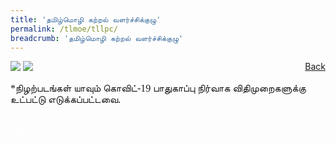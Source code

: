 ```yaml
---
title: 'தமிழ்மொழி கற்றல் வளர்ச்சிக்குழு'
permalink: /tlmoe/tllpc/
breadcrumb: 'தமிழ்மொழி கற்றல் வளர்ச்சிக்குழு'
---
```

<!-- Global site tag (gtag.js) - Google Ads: 726049306 -->
<script async src="https://www.googletagmanager.com/gtag/js?id=AW-726049306"></script>
<script>
  window.dataLayer = window.dataLayer || [];
  function gtag(){dataLayer.push(arguments);}
  gtag('js', new Date());

  gtag('config', 'AW-726049306');
</script>
<a href="/exhibits/தமிழ்மொழிக்-காட்சிக்கூடம்-e/community-partners2/"   style="float: right;">Back</a>
 <img src="/images/MTLS2021-TLLPC_TL_Part1.jpg">
 <img src="/images/MTLS2021-TLLPC_TL_Part2.jpg">
 <p style="font-family:Anjal InaiMathi; font-size:16px;">*நிழற்படங்கள் யாவும் கொவிட்-19 பாதுகாப்பு நிர்வாக விதிமுறைகளுக்கு உட்பட்டு எடுக்கப்பட்டவை.</p> <br/>
<div class="btntop"><a href="#top" style="text-decoration:none;"><span style="color:white"><b>Top</b></span></a></div>
